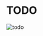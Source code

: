 # TODO
![todo](https://user-images.githubusercontent.com/60258353/86011045-d81e7b80-ba39-11ea-973f-68bf4bad6491.png)

